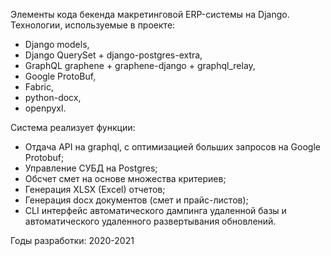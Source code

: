 Элементы кода бекенда макретинговой ERP-системы на Django.
Технологии, используемые в проекте: 
- Django models, 
- Django QuerySet + django-postgres-extra, 
- GraphQL graphene + graphene-django + graphql_relay,
- Google ProtoBuf,
- Fabric,
- python-docx,
- openpyxl.

Система реализует функции: 
- Отдача API на graphql, с оптимизацией больших запросов на Google Protobuf;
- Управление СУБД на Postgres;
- Обсчет смет на основе множества критериев;
- Генерация XLSX (Excel) отчетов;
- Генерация docx документов (смет и прайс-листов);
- CLI интерфейс автоматического дампинга удаленной базы и автоматического удаленного развертывания обновлений.

Годы разработки: 2020-2021
